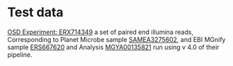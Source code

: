 # Test data

[OSD Experiment: ERX714349](https://www.ebi.ac.uk/ena/browser/view/ERX714349) a set of paired end illumina reads, Corresponding to Planet Microbe sample [SAMEA3275602](https://www.planetmicrobe.org/#/samples/1067), and EBI MGnify sample [ERS667620](https://www.ebi.ac.uk/metagenomics/samples/ERS667620) and Analysis [MGYA00135821](https://www.ebi.ac.uk/metagenomics/analyses/MGYA00135821?version=4.0#overview) run using v 4.0 of their pipeline.
